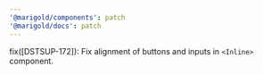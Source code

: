 ```yaml
---
'@marigold/components': patch
'@marigold/docs': patch
---
```

fix([DSTSUP-172]): Fix alignment of buttons and inputs in `<Inline>` component.

